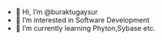 - 👋 Hi, I’m @buraktugaysur
- 👀 I’m interested in Software Development
- 🌱 I’m currently learning Phyton,Sybase etc.

<!---
buraktugaysur/buraktugaysur is a ✨ special ✨ repository because its `README.md` (this file) appears on your GitHub profile.
You can click the Preview link to take a look at your changes.
--->
